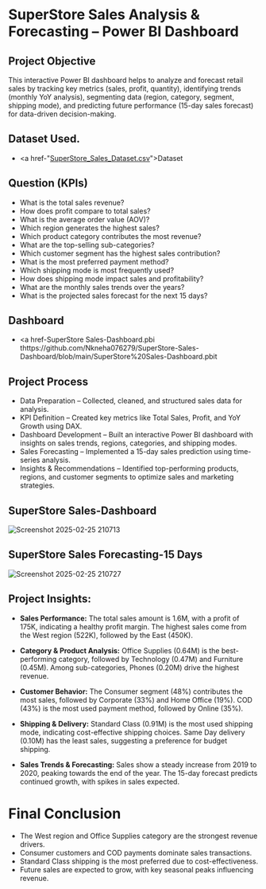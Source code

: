 # SuperStore Sales Analysis & Forecasting – Power BI Dashboard
## Project Objective 
This interactive Power BI dashboard helps to analyze and forecast retail sales by tracking key metrics (sales, profit, quantity), identifying trends (monthly YoY analysis), segmenting data (region, category, segment, shipping mode), and predicting future performance (15-day sales forecast) for data-driven decision-making.

## Dataset Used.
- <a href-"[SuperStore_Sales_Dataset.csv](https://github.com/Nkneha076279/SuperStore-Sales-Dashboard/blob/main/SuperStore_Sales_Dataset.csv)">Dataset</a>

## Question (KPIs)  
- What is the total sales revenue?
- How does profit compare to total sales?
- What is the average order value (AOV)?
- Which region generates the highest sales?
- Which product category contributes the most revenue?
- What are the top-selling sub-categories?
- Which customer segment has the highest sales contribution?
- What is the most preferred payment method?
- Which shipping mode is most frequently used?
- How does shipping mode impact sales and profitability?
- What are the monthly sales trends over the years?
- What is the projected sales forecast for the next 15 days?

## Dashboard
- <a href-SuperStore Sales-Dashboard.pbi thttps://github.com/Nkneha076279/SuperStore-Sales-Dashboard/blob/main/SuperStore%20Sales-Dashboard.pbit

## Project Process
- Data Preparation – Collected, cleaned, and structured sales data for analysis.
- KPI Definition – Created key metrics like Total Sales, Profit, and YoY Growth using DAX.
- Dashboard Development – Built an interactive Power BI dashboard with insights on sales trends, regions, categories, and shipping modes.
- Sales Forecasting – Implemented a 15-day sales prediction using time-series analysis.
- Insights & Recommendations – Identified top-performing products, regions, and customer segments to optimize sales and marketing strategies.

## SuperStore Sales-Dashboard
![Screenshot 2025-02-25 210713](https://github.com/user-attachments/assets/4515ee86-9a78-4fd5-964d-ce7ad54450b8)
## SuperStore Sales Forecasting-15 Days 
![Screenshot 2025-02-25 210727](https://github.com/user-attachments/assets/f2f04e14-345d-4012-957f-9365025c73b3)

## Project Insights:
- **Sales Performance:**
The total sales amount is 1.6M, with a profit of 175K, indicating a healthy profit margin.
The highest sales come from the West region (522K), followed by the East (450K).

- **Category & Product Analysis:**
Office Supplies (0.64M) is the best-performing category, followed by Technology (0.47M) and Furniture (0.45M).
Among sub-categories, Phones (0.20M) drive the highest revenue.

- **Customer Behavior:**
The Consumer segment (48%) contributes the most sales, followed by Corporate (33%) and Home Office (19%).
COD (43%) is the most used payment method, followed by Online (35%).

- **Shipping & Delivery:**
Standard Class (0.91M) is the most used shipping mode, indicating cost-effective shipping choices.
Same Day delivery (0.10M) has the least sales, suggesting a preference for budget shipping.

- **Sales Trends & Forecasting:**
Sales show a steady increase from 2019 to 2020, peaking towards the end of the year.
The 15-day forecast predicts continued growth, with spikes in sales expected.

# Final Conclusion 
- The West region and Office Supplies category are the strongest revenue drivers.
- Consumer customers and COD payments dominate sales transactions.
- Standard Class shipping is the most preferred due to cost-effectiveness.
- Future sales are expected to grow, with key seasonal peaks influencing revenue.










